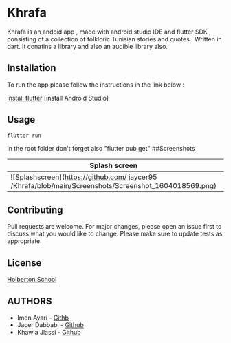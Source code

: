 # Khrafa

Khrafa is an andoid app , made with android studio IDE and flutter SDK , consisting of a collection of folkloric Tunisian stories and quotes .
Written in dart.
It conatins  a library and also an audible library also.

## Installation

To run the app please follow the instructions in the link below :

[install flutter](https://flutter.dev/docs/get-started/install/windows)
[install Android Studio]
## Usage

```
flutter run
```
in the root folder 
don't forget also "flutter pub get"
##Screenshots

| Splash screen      | Home screen      | Audio Library      | Library      |
|------------|-------------|------------|-------------|
| ![Splashscreen](https://github.com/ jaycer95 /Khrafa/blob/main/Screenshots/Screenshot_1604018569.png)      | ![Splashscreen](https://github.com/ jaycer95 /Khrafa/blob/main/Screenshots/Screenshot_1604017648.png)      | ![Splashscreen](https://github.com/ jaycer95 /Khrafa/blob/main/Screenshots/Screenshot_1604007113.png)      | ![Splashscreen](https://github.com/ jaycer95 /Khrafa/blob/main/Screenshots/Screenshot_1604007061.png)      |

## Contributing
Pull requests are welcome. For major changes, please open an issue first to discuss what you would like to change.
Please make sure to update tests as appropriate.

## License
[Holberton School](https://www.holbertonschool.com/)


## AUTHORS
* Imen Ayari - [Githb](https://github.com/Immaannn2222)
* Jacer Dabbabi - [Github](https://github.com/jaycer95)
* Khawla Jlassi - [Github](https://github.com/jlassi1)
